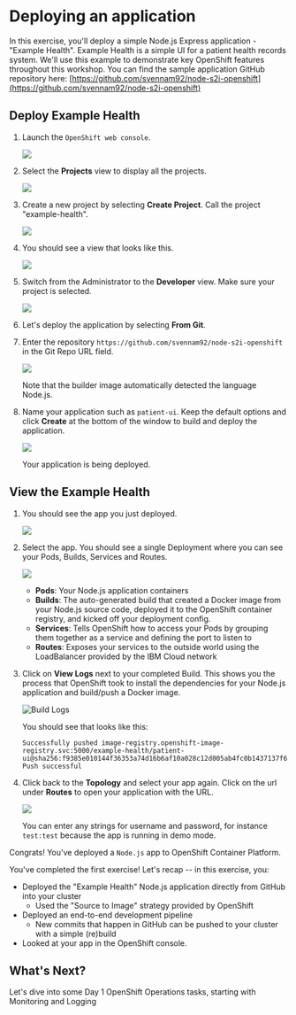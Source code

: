 # Deploying an application

In this exercise, you'll deploy a simple Node.js Express application - "Example Health". Example Health is a simple UI for a patient health records system. We'll use this example to demonstrate key OpenShift features throughout this workshop. You can find the sample application GitHub repository here: [https://github.com/svennam92/node-s2i-openshift](https://github.com/svennam92/node-s2i-openshift)

## Deploy Example Health

1. Launch the `OpenShift web console`.

    ![](../assets/ocp-console.png)

1. Select the **Projects** view to display all the projects.

    ![](../assets/ocp-projects.png)

1. Create a new project by selecting **Create Project**. Call the project "example-health".

    ![](../assets/ocp-create-project.png)

1. You should see a view that looks like this.

    ![](../assets/ocp-admin-project.png)

1. Switch from the Administrator to the **Developer** view. Make sure your project is selected.

    ![](../assets/ocp-project-view.png)

1. Let's deploy the application by selecting **From Git**.

1. Enter the repository `https://github.com/svennam92/node-s2i-openshift` in the Git Repo URL field.

    ![](../assets/ocp-configure-git.png)

    Note that the builder image automatically detected the language Node.js.

1. Name your application such as `patient-ui`. Keep the default options and click **Create** at the bottom of the window to build and deploy the application.

    ![](../assets/ocp-app-name-short.png)

    Your application is being deployed.

## View the Example Health

1. You should see the app you just deployed.

    ![](../assets/ocp-topology-app.png)

1. Select the app. You should see a single Deployment where you can see your Pods, Builds, Services and Routes.

    ![](../assets/ocp-topo-app-details.png)

    * **Pods**: Your Node.js application containers
    * **Builds**: The auto-generated build that created a Docker image from your Node.js source code, deployed it to the OpenShift container registry, and kicked off your deployment config.
    * **Services**: Tells OpenShift how to access your Pods by grouping them together as a service and defining the port to listen to
    * **Routes**: Exposes your services to the outside world using the LoadBalancer provided by the IBM Cloud network

1. Click on **View Logs** next to your completed Build. This shows you the process that OpenShift took to install the dependencies for your Node.js application and build/push a Docker image.

    ![Build Logs](../assets/ocp43-build-logs.png)

    You should see that looks like this:
    ```
    Successfully pushed image-registry.openshift-image-registry.svc:5000/example-health/patient-ui@sha256:f9385e010144f36353a74d16b6af10a028c12d005ab4fc0b1437137f6bd9e20a
    Push successful
    ```

1. Click back to the **Topology** and select your app again. Click on the url under **Routes** to open your application with the URL.

    ![](../assets/patient-ui-web.png)

    You can enter any strings for username and password, for instance `test:test` because the app is running in demo mode.

Congrats! You've deployed a `Node.js` app to OpenShift Container Platform.

You've completed the first exercise! Let's recap -- in this exercise, you:

* Deployed the "Example Health" Node.js application directly from GitHub into your cluster 
  * Used the "Source to Image" strategy provided by OpenShift
* Deployed an end-to-end development pipeline 
  * New commits that happen in GitHub can be pushed to your cluster with a simple \(re\)build
* Looked at your app in the OpenShift console.

## What's Next?

Let's dive into some Day 1 OpenShift Operations tasks, starting with Monitoring and Logging